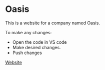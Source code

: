 # Oasis

This is a website for a company named Oasis.

To make any changes:
- Open the code in VS code
- Make desired changes.
- Push changes

[Website](https://oasisco.netlify.app/)